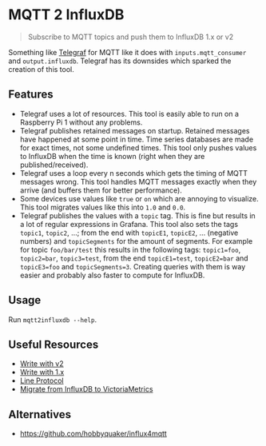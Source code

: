 # MQTT 2 InfluxDB

> Subscribe to MQTT topics and push them to InfluxDB 1.x or v2

Something like [Telegraf](https://github.com/influxdata/telegraf) for MQTT like it does with `inputs.mqtt_consumer` and `output.influxdb`.
Telegraf has its downsides which sparked the creation of this tool.

## Features

- Telegraf uses a lot of resources. This tool is easily able to run on a Raspberry Pi 1 without any problems.
- Telegraf publishes retained messages on startup. Retained messages have happened at some point in time. Time series databases are made for exact times, not some undefined times. This tool only pushes values to InfluxDB when the time is known (right when they are published/received).
- Telegraf uses a loop every n seconds which gets the timing of MQTT messages wrong. This tool handles MQTT messages exactly when they arrive (and buffers them for better performance).
- Some devices use values like `true` or `on` which are annoying to visualize. This tool migrates values like this into `1.0` and `0.0`.
- Telegraf publishes the values with a `topic` tag. This is fine but results in a lot of regular expressions in Grafana. This tool also sets the tags `topic1`, `topic2`, …; from the end with `topicE1`, `topicE2`, … (negative numbers) and `topicSegments` for the amount of segments. For example for topic `foo/bar/test` this results in the following tags: `topic1=foo`, `topic2=bar`, `topic3=test`, from the end `topicE1=test`, `topicE2=bar` and `topicE3=foo` and `topicSegments=3`. Creating queries with them is way easier and probably also faster to compute for InfluxDB.

## Usage

Run `mqtt2influxdb --help`.

## Useful Resources

- [Write with v2](https://docs.influxdata.com/influxdb/v2.1/write-data/developer-tools/api/)
- [Write with 1.x](https://docs.influxdata.com/influxdb/v2.1/reference/api/influxdb-1x/write/)
- [Line Protocol](https://docs.influxdata.com/influxdb/v2.1/reference/syntax/line-protocol/)
- [Migrate from InfluxDB to VictoriaMetrics](https://docs.victoriametrics.com/guides/migrate-from-influx.html)

## Alternatives

- <https://github.com/hobbyquaker/influx4mqtt>
